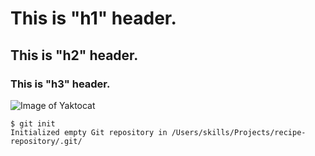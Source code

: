 # This is "h1" header.
## This is "h2" header.
### This is "h3" header.

![Image of Yaktocat](https://octodex.github.com/images/yaktocat.png)

```
$ git init
Initialized empty Git repository in /Users/skills/Projects/recipe-repository/.git/
```
